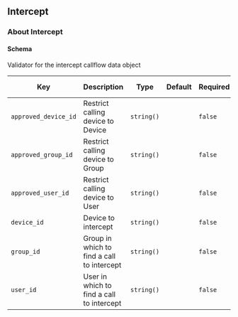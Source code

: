 ## Intercept

### About Intercept

#### Schema

Validator for the intercept callflow data object



Key | Description | Type | Default | Required | Support Level
--- | ----------- | ---- | ------- | -------- | -------------
`approved_device_id` | Restrict calling device to Device | `string()` |   | `false` |  
`approved_group_id` | Restrict calling device to Group | `string()` |   | `false` |  
`approved_user_id` | Restrict calling device to User | `string()` |   | `false` |  
`device_id` | Device to intercept | `string()` |   | `false` |  
`group_id` | Group in which to find a call to intercept | `string()` |   | `false` |  
`user_id` | User in which to find a call to intercept | `string()` |   | `false` |  



